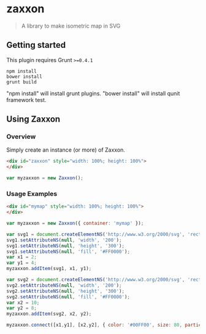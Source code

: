 zaxxon
======

> A library to make isometric map in SVG

## Getting started
This plugin requires Grunt `>=0.4.1`

```shell
npm install
bower install
grunt build
```
"npm install" will install grunt plugins.
"bower install" will install qunit framework test.


## Using Zaxxon

### Overview
Simply create an instance (or more) of Zaxxon.

```html
<div id="zaxxon" style="width: 100%; height: 100%">
</div>
```

```js
var myzaxxon = new Zaxxon();
```

### Usage Examples

```html
<div id="mymap" style="width: 100%; height: 100%">
</div>
```

```js
var myzaxxon = new Zaxxon({ container: 'mymap' });

var svg1 = document.createElementNS('http://www.w3.org/2000/svg', 'rect');
svg1.setAttributeNS(null, 'width', '200');
svg1.setAttributeNS(null, 'height', '300');
svg1.setAttributeNS(null, 'fill', '#FF0000');
var x1 = 2;
var y1 = 4;
myzaxxon.addItem(svg1, x1, y1);

var svg2 = document.createElementNS('http://www.w3.org/2000/svg', 'rect');
svg2.setAttributeNS(null, 'width', '200');
svg2.setAttributeNS(null, 'height', '300');
svg2.setAttributeNS(null, 'fill', '#FF0000');
var x2 = 10;
var y2 = 8;
myzaxxon.addItem(svg2, x2, y2);

myzaxxon.connect([x1,y1], [x2,y2], { color: '#00FF00', size: 80, particles: { quantity: 10, speed: 20 } });
```
